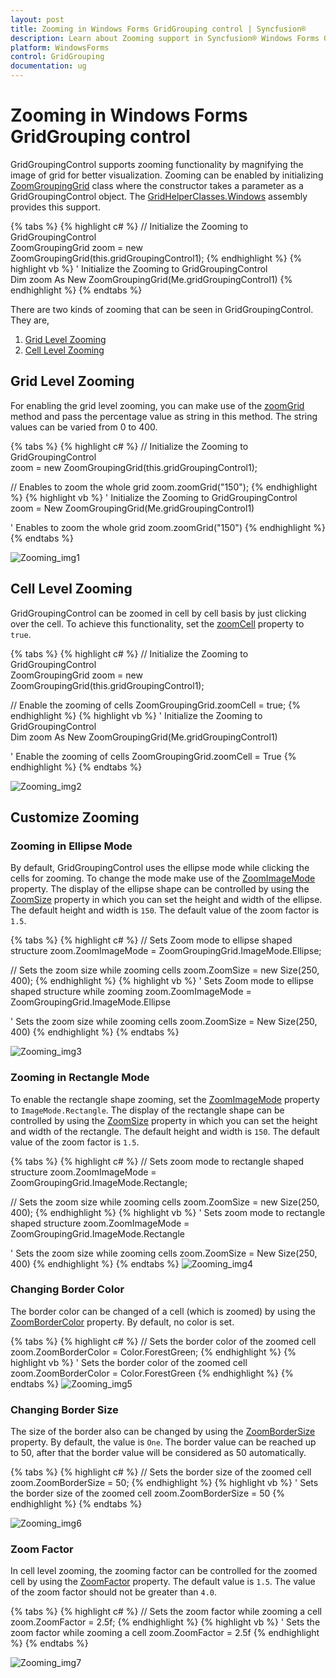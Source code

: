 ```yaml
---
layout: post
title: Zooming in Windows Forms GridGrouping control | Syncfusion®
description: Learn about Zooming support in Syncfusion® Windows Forms GridGrouping control, its elements and more details.
platform: WindowsForms
control: GridGrouping
documentation: ug
---
```


# Zooming in Windows Forms GridGrouping control
GridGroupingControl supports zooming functionality by magnifying the image of grid for better visualization. Zooming can be enabled by initializing [ZoomGroupingGrid](https://help.syncfusion.com/cr/windowsforms/Syncfusion.GridHelperClasses.Zoom.ZoomGroupingGrid.html) class where the constructor takes a parameter as a GridGroupingControl object. The [GridHelperClasses.Windows](https://help.syncfusion.com/cr/windowsforms/Syncfusion.GridHelperClasses.html) assembly provides this support. 

{% tabs %}
{% highlight c# %}
// Initialize the Zooming to GridGroupingControl   
ZoomGroupingGrid zoom = new ZoomGroupingGrid(this.gridGroupingControl1);
{% endhighlight %}
{% highlight vb %}
' Initialize the Zooming to GridGroupingControl   
Dim zoom As New ZoomGroupingGrid(Me.gridGroupingControl1)
{% endhighlight %}
{% endtabs %}

There are two kinds of zooming that can be seen in GridGroupingControl. They are,

1. [Grid Level Zooming](#grid-level-zooming)
2. [Cell Level Zooming](#cell-level-zooming)

## Grid Level Zooming
For enabling the grid level zooming, you can make use of the [zoomGrid](https://help.syncfusion.com/cr/windowsforms/Syncfusion.GridHelperClasses.Zoom.ZoomGroupingGrid.html#Syncfusion_GridHelperClasses_Zoom_ZoomGroupingGrid_zoomGrid_System_String_) method and pass the percentage value as string in this method. The string values can be varied from 0 to 400.

{% tabs %}
{% highlight c# %}
// Initialize the Zooming to GridGroupingControl       
zoom = new ZoomGroupingGrid(this.gridGroupingControl1);

// Enables to zoom the whole grid
zoom.zoomGrid("150");
{% endhighlight %}
{% highlight vb %}
' Initialize the Zooming to GridGroupingControl       
zoom = New ZoomGroupingGrid(Me.gridGroupingControl1)

' Enables to zoom the whole grid
zoom.zoomGrid("150")
{% endhighlight %}
{% endtabs %}

![Zooming_img1](Zooming_images/Zooming_img1.png)

## Cell Level Zooming
GridGroupingControl can be zoomed in cell by cell basis by just clicking over the cell. To achieve this functionality, set the [zoomCell](https://help.syncfusion.com/cr/windowsforms/Syncfusion.GridHelperClasses.Zoom.ZoomGroupingGrid.html#Syncfusion_GridHelperClasses_Zoom_ZoomGroupingGrid_zoomCell) property to `true`.

{% tabs %}
{% highlight c# %}
// Initialize the Zooming to GridGroupingControl   
ZoomGroupingGrid zoom = new ZoomGroupingGrid(this.gridGroupingControl1);

// Enable the zooming of cells
ZoomGroupingGrid.zoomCell = true;
{% endhighlight %}
{% highlight vb %}
' Initialize the Zooming to GridGroupingControl   
Dim zoom As New ZoomGroupingGrid(Me.gridGroupingControl1)

' Enable the zooming of cells
ZoomGroupingGrid.zoomCell = True
{% endhighlight %}
{% endtabs %}

![Zooming_img2](Zooming_images/Zooming_img2.png)

## Customize Zooming

### Zooming in Ellipse Mode
By default, GridGroupingControl uses the ellipse mode while clicking the cells for zooming. To change the mode make use of the [ZoomImageMode](https://help.syncfusion.com/cr/windowsforms/Syncfusion.GridHelperClasses.Zoom.ZoomGroupingGrid.html#Syncfusion_GridHelperClasses_Zoom_ZoomGroupingGrid_ZoomImageMode) property. The display of the ellipse shape can be controlled by using the [ZoomSize](https://help.syncfusion.com/cr/windowsforms/Syncfusion.GridHelperClasses.Zoom.ZoomGroupingGrid.html#Syncfusion_GridHelperClasses_Zoom_ZoomGroupingGrid_ZoomSize) property in which you can set the height and width of the ellipse. The default height and width is `150`. The default value of the zoom factor is `1.5`.

{% tabs %}
{% highlight c# %}
// Sets Zoom mode to ellipse shaped structure
zoom.ZoomImageMode = ZoomGroupingGrid.ImageMode.Ellipse;

// Sets the zoom size while zooming cells
zoom.ZoomSize = new Size(250, 400);
{% endhighlight %}
{% highlight vb %}
' Sets Zoom mode to ellipse shaped structure while zooming
zoom.ZoomImageMode = ZoomGroupingGrid.ImageMode.Ellipse

' Sets the zoom size while zooming cells
zoom.ZoomSize = New Size(250, 400)
{% endhighlight %}
{% endtabs %}

![Zooming_img3](Zooming_images/Zooming_img3.png)

### Zooming in Rectangle Mode
To enable the rectangle shape zooming, set the [ZoomImageMode](https://help.syncfusion.com/cr/windowsforms/Syncfusion.GridHelperClasses.Zoom.ZoomGroupingGrid.html#Syncfusion_GridHelperClasses_Zoom_ZoomGroupingGrid_ZoomImageMode)  property to `ImageMode.Rectangle`. The display of the rectangle shape can be controlled by using the [ZoomSize](https://help.syncfusion.com/cr/windowsforms/Syncfusion.GridHelperClasses.Zoom.ZoomGroupingGrid.html#Syncfusion_GridHelperClasses_Zoom_ZoomGroupingGrid_ZoomSize) property in which you can set the height and width of the rectangle. The default height and width is `150`. The default value of the zoom factor is `1.5`.

{% tabs %}
{% highlight c# %}
// Sets zoom mode to rectangle shaped structure
zoom.ZoomImageMode = ZoomGroupingGrid.ImageMode.Rectangle;

// Sets the zoom size while zooming cells
zoom.ZoomSize = new Size(250, 400);
{% endhighlight %}
{% highlight vb %}
' Sets zoom mode to rectangle shaped structure
zoom.ZoomImageMode = ZoomGroupingGrid.ImageMode.Rectangle

' Sets the zoom size while zooming cells
zoom.ZoomSize = New Size(250, 400)
{% endhighlight %}
{% endtabs %}
![Zooming_img4](Zooming_images/Zooming_img4.png)

### Changing Border Color
The border color can be changed of a cell (which is zoomed) by using the [ZoomBorderColor](https://help.syncfusion.com/cr/windowsforms/Syncfusion.GridHelperClasses.Zoom.ZoomGroupingGrid.html#Syncfusion_GridHelperClasses_Zoom_ZoomGroupingGrid_ZoomBorderColor) property. By default, no color is set.

{% tabs %}
{% highlight c# %}
// Sets the border color of the zoomed cell
zoom.ZoomBorderColor = Color.ForestGreen;
{% endhighlight %}
{% highlight vb %}
' Sets the border color of the zoomed cell
zoom.ZoomBorderColor = Color.ForestGreen
{% endhighlight %}
{% endtabs %}
![Zooming_img5](Zooming_images/Zooming_img5.png)

### Changing Border Size
The size of the border also can be changed by using the [ZoomBorderSize](https://help.syncfusion.com/cr/windowsforms/Syncfusion.GridHelperClasses.Zoom.ZoomGroupingGrid.html#Syncfusion_GridHelperClasses_Zoom_ZoomGroupingGrid_ZoomBorderSize) property. By default, the value is `One`. The border value can be reached up to 50, after that the border value will be considered as 50 automatically.

{% tabs %}
{% highlight c# %}
// Sets the border size of the zoomed cell
zoom.ZoomBorderSize = 50;
{% endhighlight %}
{% highlight vb %}
' Sets the border size of the zoomed cell
zoom.ZoomBorderSize = 50
{% endhighlight %}
{% endtabs %}

![Zooming_img6](Zooming_images/Zooming_img6.png)

### Zoom Factor
In cell level zooming, the zooming factor can be controlled for the zoomed cell by using the [ZoomFactor](https://help.syncfusion.com/cr/windowsforms/Syncfusion.GridHelperClasses.Zoom.ZoomGroupingGrid.html#Syncfusion_GridHelperClasses_Zoom_ZoomGroupingGrid_ZoomFactor) property. The default value is `1.5`. The value of the zoom factor should not be greater than `4.0`.

{% tabs %}
{% highlight c# %}
// Sets the zoom factor while zooming a cell
zoom.ZoomFactor = 2.5f;
{% endhighlight %}
{% highlight vb %}
' Sets the zoom factor while zooming a cell
zoom.ZoomFactor = 2.5f
{% endhighlight %}
{% endtabs %}

![Zooming_img7](Zooming_images/Zooming_img7.png)

